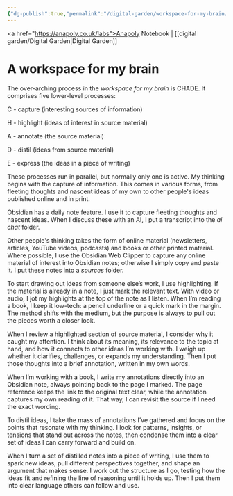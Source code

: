 ```yaml
---
{"dg-publish":true,"permalink":"/digital-garden/workspace-for-my-brain/","tags":["#digital-garden"],"created":"2025-08-30T20:07:02.630+01:00","updated":"2025-09-06T16:06:33.015+01:00"}
---
```



<a href="https://anapoly.co.uk/labs">Anapoly Notebook</a> | [[digital garden/Digital Garden\|Digital Garden]] 

# A workspace for my brain

The over-arching process in the _workspace for my brain_ is CHADE. It comprises five lower-level processes:

C - capture (interesting sources of information)

H - highlight (ideas of interest in source material)

A - annotate (the source material)

D - distil (ideas from source material)

E - express (the ideas in a piece of writing)

These processes run in parallel, but normally only one is active. My thinking begins with the capture of information. This comes in various forms, from fleeting thoughts and nascent ideas of my own to other people's ideas published online and in print.

Obsidian has a daily note feature. I use it to capture fleeting thoughts and nascent ideas. When I discuss these with an AI, I put a transcript into the _ai chat_ folder.

Other people's thinking takes the form of online material (newsletters, articles, YouTube videos, podcasts) and books or other printed material. Where possible, I use the Obsidian Web Clipper to capture any online material of interest into Obsidian notes; otherwise I simply copy and paste it. I put these notes into a _sources_ folder.

To start drawing out ideas from someone else’s work, I use highlighting. If the material is already in a note, I just mark the relevant text. With video or audio, I jot my highlights at the top of the note as I listen. When I’m reading a book, I keep it low-tech: a pencil underline or a quick mark in the margin. The method shifts with the medium, but the purpose is always to pull out the pieces worth a closer look.

When I review a highlighted section of source material, I consider why it caught my attention. I think about its meaning, its relevance to the topic at hand, and how it connects to other ideas I’m working with. I weigh up whether it clarifies, challenges, or expands my understanding. Then I put those thoughts into a brief annotation, written in my own words.

When I’m working with a book, I write my annotations directly into an Obsidian note, always pointing back to the page I marked. The page reference keeps the link to the original text clear, while the annotation captures my own reading of it. That way, I can revisit the source if I need the exact wording.

To distil ideas, I take the mass of annotations I’ve gathered and focus on the points that resonate with my thinking. I look for patterns, insights, or tensions that stand out across the notes, then condense them into a clear set of ideas I can carry forward and build on.

When I turn a set of distilled notes into a piece of writing, I use them to spark new ideas, pull different perspectives together, and shape an argument that makes sense. I work out the structure as I go, testing how the ideas fit and refining the line of reasoning until it holds up. Then I put them into clear language others can follow and use.
